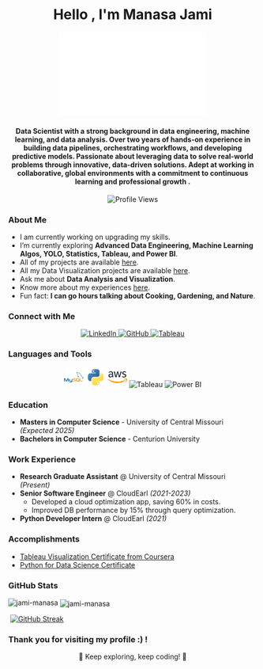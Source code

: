 

<h1 align="center">Hello , I'm Manasa Jami</h1>

<p align="center">
  <img src="https://github.com/jami-manasa/jami-manasa/blob/main/f2.png" alt="Profile Pic" width="300"/>
</p>
                                       
<h4 align="center">Data Scientist with a strong background in data engineering, machine learning, and data analysis. Over two years of hands-on experience in building data pipelines, orchestrating workflows, and developing predictive models. Passionate about leveraging data to solve real-world problems through innovative, data-driven solutions. Adept at working in collaborative, global environments with a commitment to continuous learning and professional growth .</h4>

<p align="center">
  <img src="https://komarev.com/ghpvc/?username=jami-manasa&label=Profile%20Views&color=0e75b6&style=for-the-badge" alt="Profile Views"/>
</p>

###  About Me

-  I am currently working on upgrading my skills.
-  I’m currently exploring **Advanced Data Engineering, Machine Learning Algos, YOLO, Statistics, Tableau, and Power BI**.
-  All of my projects are available [here](https://github.com/jami-manasa).
-  All my Data Visualization projects are available [here](https://public.tableau.com/app/profile/j.manasa/).
-  Ask me about **Data Analysis and Visualization**.
-  Know more about my experiences [here](https://www.linkedin.com/in/jami-manasa/).
-  Fun fact: **I can go hours talking about Cooking, Gardening, and Nature**.

###  Connect with Me

<p align="center">
  <a href="https://linkedin.com/in/jami-manasa" target="_blank">
    <img src="https://raw.githubusercontent.com/rahuldkjain/github-profile-readme-generator/master/src/images/icons/Social/linked-in-alt.svg" alt="LinkedIn" height="30" width="40" />
  </a>
  <a href="https://github.com/jami-manasa" target="_blank">
    <img src="https://github.githubassets.com/images/modules/logos_page/GitHub-Mark.png" alt="GitHub" height="30" width="40" />
  </a>
  <a href="https://public.tableau.com/app/profile/j.manasa/" target="_blank">
    <img src="https://www.selectdistinct.co.uk/wp-content/uploads/2023/03/Tableau-logo-removebg-preview.png" alt="Tableau" height="30" width="40" />
  </a>
</p>

###  Languages and Tools

<p align="center">
  <img src="https://raw.githubusercontent.com/devicons/devicon/master/icons/mysql/mysql-original-wordmark.svg" alt="MySQL" width="40" height="40" />
  <img src="https://raw.githubusercontent.com/devicons/devicon/master/icons/python/python-original.svg" alt="Python" width="40" height="40" />
  <img src="https://raw.githubusercontent.com/devicons/devicon/master/icons/amazonwebservices/amazonwebservices-original-wordmark.svg" alt="AWS" width="40" height="40" />
  <img src="https://www.selectdistinct.co.uk/wp-content/uploads/2023/03/Tableau-logo-removebg-preview.png" alt="Tableau" width="40" height="40" />
  <img src="https://its.ucr.edu/sites/default/files/styles/form_preview/public/powerbi%20logo%201.png?itok=yYXO-S-V" alt="Power BI" width="40" height="40" />
</p>

###  Education

- **Masters in Computer Science** - University of Central Missouri *(Expected 2025)*
- **Bachelors in Computer Science** - Centurion University

###  Work Experience

- **Research Graduate Assistant** @ University of Central Missouri *(Present)*
- **Senior Software Engineer** @ CloudEarl *(2021-2023)*
  - Developed a cloud optimization app, saving 60% in costs.
  - Improved DB performance by 15% through query optimization.
- **Python Developer Intern** @ CloudEarl *(2021)*

###  Accomplishments

- [Tableau Visualization Certificate from Coursera](https://www.coursera.org/account/accomplishments/verify/6VM6E62HUK4T?utm_source=link&utm_medium=certificate&utm_content=cert_image&utm_campaign=sharing_cta&utm_product=course)
- [Python for Data Science Certificate](https://www.credly.com/badges/f073772b-a184-440e-8a5e-edeb50012761)

### GitHub Stats

<p align="center">
 <p><img align="left" src="https://github-readme-stats.vercel.app/api/top-langs?username=jami-manasa&show_icons=true&locale=en&layout=compact&size_weight=0.1&count_weight=0.1" alt="jami-manasa" /></p>

<p>&nbsp;<img align="center" src="https://github-readme-stats.vercel.app/api?username=jami-manasa&show_icons=true&locale=en" alt="jami-manasa" /></p>


<p>&nbsp;<a href="https://git.io/streak-stats"><img src="https://github-readme-streak-stats.herokuapp.com?user=jami-manasa&card_width=300&card_height=190" alt="GitHub Streak" /></a></p>
</p>

###  Thank you for visiting my profile :) ! 

<p align="center">
 🌟 Keep exploring, keep coding! 🌟
</p>
